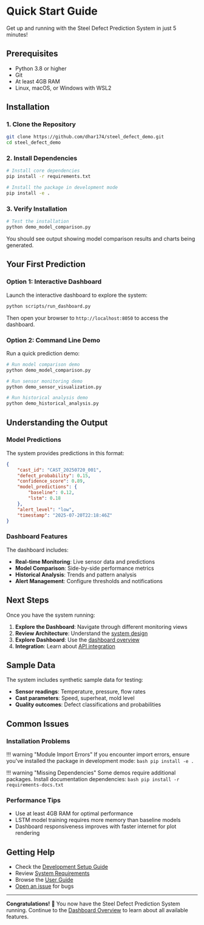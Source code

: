 # Quick Start Guide

Get up and running with the Steel Defect Prediction System in just 5 minutes!

## Prerequisites

- Python 3.8 or higher
- Git
- At least 4GB RAM
- Linux, macOS, or Windows with WSL2

## Installation

### 1. Clone the Repository

```bash
git clone https://github.com/dhar174/steel_defect_demo.git
cd steel_defect_demo
```

### 2. Install Dependencies

```bash
# Install core dependencies
pip install -r requirements.txt

# Install the package in development mode
pip install -e .
```

### 3. Verify Installation

```bash
# Test the installation
python demo_model_comparison.py
```

You should see output showing model comparison results and charts being generated.

## Your First Prediction

### Option 1: Interactive Dashboard

Launch the interactive dashboard to explore the system:

```bash
python scripts/run_dashboard.py
```

Then open your browser to `http://localhost:8050` to access the dashboard.

### Option 2: Command Line Demo

Run a quick prediction demo:

```bash
# Run model comparison demo
python demo_model_comparison.py

# Run sensor monitoring demo  
python demo_sensor_visualization.py

# Run historical analysis demo
python demo_historical_analysis.py
```

## Understanding the Output

### Model Predictions

The system provides predictions in this format:

```json
{
    "cast_id": "CAST_20250720_001",
    "defect_probability": 0.15,
    "confidence_score": 0.89,
    "model_predictions": {
        "baseline": 0.12,
        "lstm": 0.18
    },
    "alert_level": "low",
    "timestamp": "2025-07-20T22:18:46Z"
}
```

### Dashboard Features

The dashboard includes:

- **Real-time Monitoring**: Live sensor data and predictions
- **Model Comparison**: Side-by-side performance metrics
- **Historical Analysis**: Trends and pattern analysis
- **Alert Management**: Configure thresholds and notifications

## Next Steps

Once you have the system running:

1. **Explore the Dashboard**: Navigate through different monitoring views
2. **Review Architecture**: Understand the [system design](../architecture/system-overview.md)
3. **Explore Dashboard**: Use the [dashboard overview](../user-guide/dashboard-overview.md)
4. **Integration**: Learn about [API integration](../api-reference/dashboard-integration.md)

## Sample Data

The system includes synthetic sample data for testing:

- **Sensor readings**: Temperature, pressure, flow rates
- **Cast parameters**: Speed, superheat, mold level
- **Quality outcomes**: Defect classifications and probabilities

## Common Issues

### Installation Problems

!!! warning "Module Import Errors"
    If you encounter import errors, ensure you've installed the package in development mode:
    ```bash
    pip install -e .
    ```

!!! warning "Missing Dependencies"
    Some demos require additional packages. Install documentation dependencies:
    ```bash
    pip install -r requirements-docs.txt
    ```

### Performance Tips

- Use at least 4GB RAM for optimal performance
- LSTM model training requires more memory than baseline models
- Dashboard responsiveness improves with faster internet for plot rendering

## Getting Help

- Check the [Development Setup Guide](../installation/development-setup.md)
- Review [System Requirements](system-requirements.md)
- Browse the [User Guide](../user-guide/dashboard-overview.md)
- [Open an issue](https://github.com/dhar174/steel_defect_demo/issues) for bugs

---

**Congratulations!** 🎉 You now have the Steel Defect Prediction System running. Continue to the [Dashboard Overview](../user-guide/dashboard-overview.md) to learn about all available features.